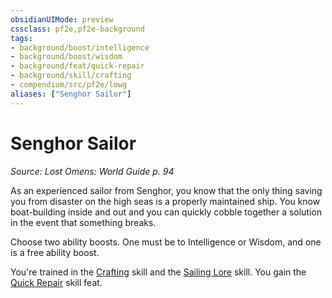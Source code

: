 ```yaml
---
obsidianUIMode: preview
cssclass: pf2e,pf2e-background
tags:
- background/boost/intelligence
- background/boost/wisdom
- background/feat/quick-repair
- background/skill/crafting
- compendium/src/pf2e/lowg
aliases: ["Senghor Sailor"]
---
```

# Senghor Sailor
*Source: Lost Omens: World Guide p. 94*  

As an experienced sailor from Senghor, you know that the only thing saving you from disaster on the high seas is a properly maintained ship. You know boat-building inside and out and you can quickly cobble together a solution in the event that something breaks.

Choose two ability boosts. One must be to Intelligence or Wisdom, and one is a free ability boost.

You're trained in the [Crafting](/compendium/skills.md#Crafting) skill and the [Sailing Lore](/compendium/skills.md#Lore) skill. You gain the [Quick Repair](/compendium/feats/quick-repair.md) skill feat.